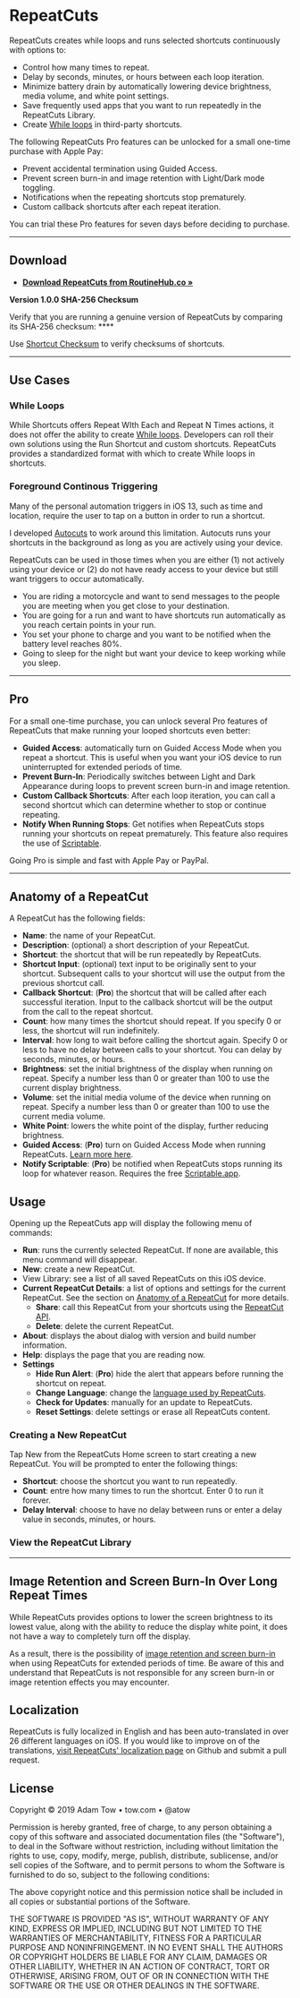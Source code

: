 # RepeatCuts

RepeatCuts creates while loops and runs selected shortcuts continuously with options to:

- Control how many times to repeat. 
- Delay by seconds, minutes, or hours between each loop iteration. 
- Minimize battery drain by automatically lowering device brightness, media volume, and white point settings.
- Save frequently used apps that you want to run repeatedly in the RepeatCuts Library. 
- Create [While loops](https://en.wikipedia.org/wiki/While_loop) in third-party shortcuts.

The following RepeatCuts Pro features can be unlocked for a small one-time purchase with Apple Pay:

- Prevent accidental termination using Guided Access. 
- Prevent screen burn-in and image retention with Light/Dark mode toggling.
- Notifications when the repeating shortcuts stop prematurely. 
- Custom callback shortcuts after each repeat iteration.

You can trial these Pro features for seven days before deciding to purchase.

****

## Download

- [**Download RepeatCuts from RoutineHub.co &raquo;**](https://routinehub.co/shortcut/3760)

**Version 1.0.0 SHA-256 Checksum**

Verify that you are running a genuine version of RepeatCuts by comparing its SHA-256 checksum: ****

Use [Shortcut Checksum](https://adamtow.github.io/shortcut-checksum) to verify checksums of shortcuts.

****

## Use Cases

### While Loops
While Shortcuts offers Repeat WIth Each and Repeat N Times actions, it does not offer the ability to create [While loops](https://en.wikipedia.org/wiki/While_loop). Developers can roll their own solutions using the Run Shortcut and custom shortcuts. RepeatCuts provides a standardized format with which to create While loops in shortcuts.

### Foreground Continous Triggering
Many of the personal automation triggers in iOS 13, such as time and location, require the user to tap on a button in order to run a shortcut. 

I developed [Autocuts](https://adamtow.github.io/autocuts-admin) to work around this limitation. Autocuts runs your shortcuts in the background as long as you are actively using your device. 

RepeatCuts can be used in those times when you are either (1) not actively using your device or (2) do not have ready access to your device but still want triggers to occur automatically.

- You are riding a motorcycle and want to send messages to the people you are meeting when you get close to your destination.
- You are going for a run and want to have shortcuts run automatically as you reach certain points in your run.
- You set your phone to charge and you want to be notified when the battery level reaches 80%.
- Going to sleep for the night but want your device to keep working while you sleep. 

****

## Pro

For a small one-time purchase, you can unlock several Pro features of RepeatCuts that make running your looped shortcuts even better:

- **Guided Access**: automatically turn on Guided Access Mode when you repeat a shortcut. This is useful when you want your iOS device to run uninterrupted for extended periods of time. 
- **Prevent Burn-In**: Periodically switches between Light and Dark Appearance during loops to prevent screen burn-in and image retention.
- **Custom Callback Shortcuts**: After each loop iteration, you can call a second shortcut which can determine whether to stop or continue repeating.
- **Notify When Running Stops**: Get notifies when RepeatCuts stops running your shortcuts on repeat prematurely. This feature also requires the use of [Scriptable](https://scriptable.app). 

Going Pro is simple and fast with Apple Pay or PayPal.

****

## Anatomy of a RepeatCut 

A RepeatCut has the following fields:

- **Name**: the name of your RepeatCut. 
- **Description**: (optional) a short description of your RepeatCut. 
- **Shortcut**: the shortcut that will be run repeatedly by RepeatCuts. 
- **Shortcut Input**: (optional) text input to be originally sent to your shortcut. Subsequent calls to your shortcut will use the output from the previous shortcut call. 
- **Callback Shortcut**: (**Pro**) the shortcut that will be called after each successful iteration. Input to the callback shortcut will be the output from the call to the repeat shortcut. 
- **Count**: how many times the shortcut should repeat. If you specify 0 or less, the shortcut will run indefinitely. 
- **Interval**: how long to wait before calling the shortcut again. Specify 0 or less to have no delay between calls to your shortcut. You can delay by seconds, minutes, or hours. 
- **Brightness**: set the initial brightness of the display when running on repeat. Specify a number less than 0 or greater than 100 to use the current display brightness. 
- **Volume**: set the initial media volume of the device  when running on repeat. Specify a number less than 0 or greater than 100 to use the current media volume. 
- **White Point**: lowers the white point of the display, further reducing brightness. 
- **Guided Access**: (**Pro**) turn on Guided Access Mode when running RepeatCuts. [Learn more here](#guided-access). 
- **Notify Scriptable**: (**Pro**) be notified when RepeatCuts stops running its loop for whatever reason. Requires the free [Scriptable.app](https://scriptable.app). 

## Usage

Opening up the RepeatCuts app will display the following menu of commands:

- **Run**: runs the currently selected RepeatCut. If none are available, this menu command will disappear. 
- **New**: create a new RepeatCut. 
- View Library: see a list of all saved RepeatCuts on this iOS device.
- **Current RepeatCut Details**: a list of options and settings for the current RepeatCut. See the section on [Anatomy of a RepeatCut](#anatomy) for more details. 
	- **Share**: call this RepeatCut from your shortcuts using the [RepeatCut API](#api). 
	- **Delete**: delete the current RepeatCut. 
- **About**: displays the about dialog with version and build number information. 
- **Help**: displays the page that you are reading now. 
- **Settings**
	- **Hide Run Alert**: (**Pro**) hide the alert that appears before running the shortcut on repeat. 
	- **Change Language**: change the [language used by RepeatCuts](#localization).  
	- **Check for Updates**: manually for an update to RepeatCuts. 
	- **Reset Settings**: delete settings or erase all RepeatCuts content. 

### Creating a New RepeatCut

Tap New from the RepeatCuts Home screen to start creating a new RepeatCut. You will be prompted to enter the following things:

- **Shortcut**: choose the shortcut you want to run repeatedly. 
- **Count**: entre how many times to run the shortcut. Enter 0 to run it forever. 
- **Delay Interval**: choose to have no delay between runs or enter a delay value in seconds, minutes, or hours. 

### View the RepeatCut Library

****

## Image Retention and Screen Burn-In Over Long Repeat Times
While RepeatCuts provides options to lower the screen brightness to its lowest value, along with the ability to reduce the display white point, it does not have a way to completely turn off the display. 

As a result, there is the possibility of [image retention and screen burn-in](https://www.cnet.com/news/oled-screen-burn-in-what-you-need-to-know/) when using RepeatCuts for extended periods of time. Be aware of this and understand that RepeatCuts is not responsible for any screen burn-in or image retention effects you may encounter. 

## Localization
RepeatCuts is fully localized in English and has been auto-translated in over 26 different languages on iOS. If you would like to improve on of the translations, [visit RepeatCuts' localization page](https://github.com/adamtow/repeatcuts/tree/master/localization) on Github and submit a pull request. 

## License
Copyright © 2019 Adam Tow • tow.com • @atow

Permission is hereby granted, free of charge, to any person obtaining a copy of this software and associated documentation files (the "Software"), to deal in the Software without restriction, including without limitation the rights to use, copy, modify, merge, publish, distribute, sublicense, and/or sell copies of the Software, and to permit persons to whom the Software is furnished to do so, subject to the following conditions:

The above copyright notice and this permission notice shall be included in all copies or substantial portions of the Software.

THE SOFTWARE IS PROVIDED "AS IS", WITHOUT WARRANTY OF ANY KIND, EXPRESS OR IMPLIED, INCLUDING BUT NOT LIMITED TO THE WARRANTIES OF MERCHANTABILITY, FITNESS FOR A PARTICULAR PURPOSE AND NONINFRINGEMENT. IN NO EVENT SHALL THE AUTHORS OR COPYRIGHT HOLDERS BE LIABLE FOR ANY CLAIM, DAMAGES OR OTHER LIABILITY, WHETHER IN AN ACTION OF CONTRACT, TORT OR OTHERWISE, ARISING FROM, OUT OF OR IN CONNECTION WITH THE SOFTWARE OR THE USE OR OTHER DEALINGS IN THE SOFTWARE.

